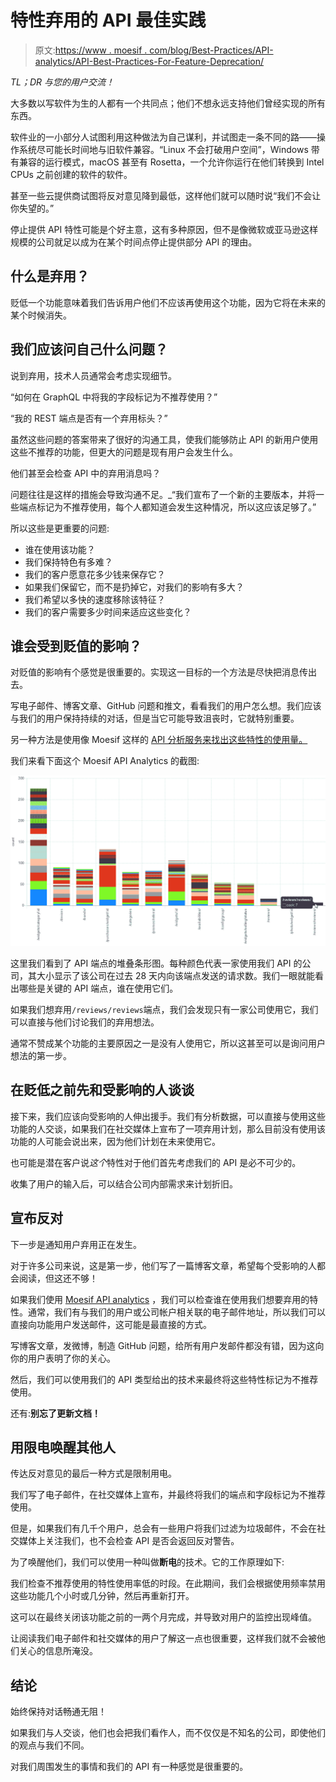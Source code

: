 # 特性弃用的 API 最佳实践

> 原文:[https://www . moesif . com/blog/Best-Practices/API-analytics/API-Best-Practices-For-Feature-Deprecation/](https://www.moesif.com/blog/best-practices/api-analytics/API-Best-Practices-For-Feature-Deprecation/)

*TL；DR 与您的用户交流！*

大多数以写软件为生的人都有一个共同点；他们不想永远支持他们曾经实现的所有东西。

软件业的一小部分人试图利用这种做法为自己谋利，并试图走一条不同的路——操作系统尽可能长时间地与旧软件兼容。“Linux 不会打破用户空间”，Windows 带有兼容的运行模式，macOS 甚至有 Rosetta，一个允许你运行在他们转换到 Intel CPUs 之前创建的软件的软件。

甚至一些云提供商试图将反对意见降到最低，这样他们就可以随时说“我们不会让你失望的。”

停止提供 API 特性可能是个好主意，这有多种原因，但不是像微软或亚马逊这样规模的公司就足以成为在某个时间点停止提供部分 API 的理由。

## 什么是弃用？

贬低一个功能意味着我们告诉用户他们不应该再使用这个功能，因为它将在未来的某个时候消失。

## 我们应该问自己什么问题？

说到弃用，技术人员通常会考虑实现细节。

“如何在 GraphQL 中将我的字段标记为不推荐使用？”

“我的 REST 端点是否有一个弃用标头？”

虽然这些问题的答案带来了很好的沟通工具，使我们能够防止 API 的新用户使用这些不推荐的功能，但更大的问题是现有用户会发生什么。

他们甚至会检查 API 中的弃用消息吗？

问题往往是这样的措施会导致沟通不足。_“我们宣布了一个新的主要版本，并将一些端点标记为不推荐使用，每个人都知道会发生这种情况，所以这应该足够了。”

所以这些是更重要的问题:

*   谁在使用该功能？
*   我们保持特色有多难？
*   我们的客户愿意花多少钱来保存它？
*   如果我们保留它，而不是扔掉它，对我们的影响有多大？
*   我们希望以多快的速度移除该特征？
*   我们的客户需要多少时间来适应这些变化？

## 谁会受到贬值的影响？

对贬值的影响有个感觉是很重要的。实现这一目标的一个方法是尽快把消息传出去。

写电子邮件、博客文章、GitHub 问题和推文，看看我们的用户怎么想。我们应该与我们的用户保持持续的对话，但是当它可能导致沮丧时，它就特别重要。

另一种方法是使用像 Moesif 这样的 [API 分析服务来找出这些特性的使用量。](https://www.moesif.com/features/api-analytics?utm_source=blog)

我们来看下面这个 Moesif API Analytics 的截图:

![](img/e7e614b7710a524aca002f6ff8f77111.png)

这里我们看到了 API 端点的堆叠条形图。每种颜色代表一家使用我们 API 的公司，其大小显示了该公司在过去 28 天内向该端点发送的请求数。我们一眼就能看出哪些是关键的 API 端点，谁在使用它们。

如果我们想弃用`/reviews/reviews`端点，我们会发现只有一家公司使用它，我们可以直接与他们讨论我们的弃用想法。

通常不赞成某个功能的主要原因之一是没有人使用它，所以这甚至可以是询问用户想法的第一步。

## 在贬低之前先和受影响的人谈谈

接下来，我们应该向受影响的人伸出援手。我们有分析数据，可以直接与使用这些功能的人交谈，如果我们在社交媒体上宣布了一项弃用计划，那么目前没有使用该功能的人可能会说出来，因为他们计划在未来使用它。

也可能是潜在客户说*这个*特性对于他们首先考虑我们的 API 是必不可少的。

收集了用户的输入后，可以结合公司内部需求来计划折旧。

## 宣布反对

下一步是通知用户弃用正在发生。

对于许多公司来说，这是第一步，他们写了一篇博客文章，希望每个受影响的人都会阅读，但这还不够！

如果我们使用 [Moesif API analytics](https://www.moesif.com/features/api-analytics?utm_source=blog) ，我们可以检查谁在使用我们想要弃用的特性。通常，我们有与我们的用户或公司帐户相关联的电子邮件地址，所以我们可以直接向功能用户发送邮件，这可能是最直接的方式。

写博客文章，发微博，制造 GitHub 问题，给所有用户发邮件都没有错，因为这向你的用户表明了你的关心。

然后，我们可以使用我们的 API 类型给出的技术来最终将这些特性标记为不推荐使用。

还有:**别忘了更新文档！**

## 用限电唤醒其他人

传达反对意见的最后一种方式是限制用电。

我们写了电子邮件，在社交媒体上宣布，并最终将我们的端点和字段标记为不推荐使用。

但是，如果我们有几千个用户，总会有一些用户将我们过滤为垃圾邮件，不会在社交媒体上关注我们，也不会检查 API 是否会返回反对警告。

为了唤醒他们，我们可以使用一种叫做**断电**的技术。它的工作原理如下:

我们检查不推荐使用的特性使用率低的时段。在此期间，我们会根据使用频率禁用这些功能几个小时或几分钟，然后再重新打开。

这可以在最终关闭该功能之前的一两个月完成，并导致对用户的监控出现峰值。

让阅读我们电子邮件和社交媒体的用户了解这一点也很重要，这样我们就不会被他们关心的信息所淹没。

## 结论

始终保持对话畅通无阻！

如果我们与人交谈，他们也会把我们看作人，而不仅仅是不知名的公司，即使他们的观点与我们不同。

对我们周围发生的事情和我们的 API 有一种感觉是很重要的。